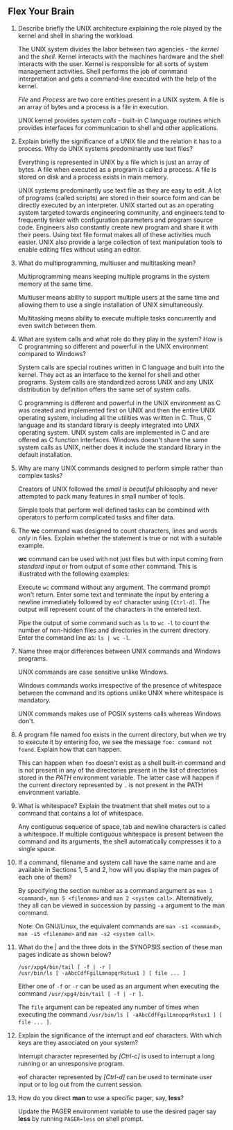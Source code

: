 ## Flex Your Brain

01. Describe briefly the UNIX architecture explaining the role played by the kernel and shell in sharing the workload.

    The UNIX system divides the labor between two agencies - the _kernel_ and the _shell_. Kernel interacts with the machines hardware and the shell interacts with the user. Kernel is responsible for all sorts of system management activities. Shell performs the job of command interpretation and gets a command-line executed with the help of the kernel.

    _File_ and _Process_ are two core entities present in a UNIX system. A file is an array of bytes and a process is a file in execution.

    UNIX kernel provides _system calls_ - built-in C language routines which provides interfaces for communication to shell and other applications.


02. Explain briefly the significance of a UNIX file and the relation it has to a process. Why do UNIX systems predominantly use text files?

    Everything is represented in UNIX by a file which is just an array of bytes. A file when executed as a program is called a process. A file is stored on disk and a process exists in main memory.

    UNIX systems predominantly use text file as they are easy to edit. A lot of programs (called scripts) are stored in their source form and can be directly executed by an interpreter. UNIX started out as an operating system targeted towards engineering community, and engineers tend to frequently tinker with configuration parameters and program source code. Engineers also constantly create new program and share it with their peers. Using text file format makes all of these activities much easier. UNIX also provide a large collection of text manipulation tools to enable editing files without using an editor.


03. What do multiprogramming, multiuser and multitasking mean?

    Multiprogramming means keeping multiple programs in the system memory at the same time.

    Multiuser means ability to support multiple users at the same time and allowing them to use a single installation of UNIX simultaneously.

    Multitasking means ability to execute multiple tasks concurrently and even switch between them.


04. What are system calls and what role do they play in the system? How is C programming so different and powerful in the UNIX environment compared to Windows?

    System calls are special routines written in C language and built into the kernel. They act as an interface to the kernel for shell and other programs. System calls are standardized across UNIX and any UNIX distribution by definition offers the same set of system calls.

    C programming is different and powerful in the UNIX environment as C was created and implemented first on UNIX and then the entire UNIX operating system, including all the utilities was written in C. Thus, C language and its standard library is deeply integrated into UNIX operating system. UNIX system calls are implemented in C and are offered as C function interfaces. Windows doesn't share the same system calls as UNIX, neither does it include the standard library in the default installation.


05. Why are many UNIX commands designed to perform simple rather than complex tasks?

    Creators of UNIX followed the _small is beautiful_ philosophy and never attempted to pack many features in small number of tools.

    Simple tools that perform well defined tasks can be combined with operators to perform complicated tasks and filter data.


06. The **wc** command was designed to count characters, lines and words _only_ in files. Explain whether the statement is true or not with a suitable example.

    **wc** command can be used with not just files but with input coming from _standard input_ or from output of some other command. This is illustrated with the following examples:

    Execute `wc` command without any argument. The command prompt won't return. Enter some text and terminate the input by entering a newline immediately followed by `eof` character using `[Ctrl-d]`. The output will represent count of the characters in the entered text.

    Pipe the output of some command such as `ls` to `wc -l` to count the number of non-hidden files and directories in the current directory. Enter the command line as: `ls | wc -l`.


07. Name three major differences between UNIX commands and Windows programs.

    UNIX commands are case sensitive unlike Windows.

    Windows commands works irrespective of the presence of whitespace between the command and its options unlike UNIX where whitespace is mandatory.

    UNIX commands makes use of POSIX systems calls whereas Windows don't.


08. A program file named foo exists in the current directory, but when we try to execute it by entering foo, we see the message `foo: command not found`. Explain how that can happen.

    This can happen when `foo` doesn't exist as a shell built-in command and is not present in any of the directories present in the list of directories stored in the _PATH_ environment variable. The latter case will happen if the current directory represented by `.` is not present in the PATH environment variable.


09. What is whitespace? Explain the treatment that shell metes out to a command that contains a lot of whitespace.

    Any contiguous sequence of space, tab and newline characters is called a whitespace. If multiple contiguous whitespace is present between the command and its arguments, the shell automatically compresses it to a single space.


10. If a command, filename and system call have the same name and are available in Sections 1, 5 and 2, how will you display the man pages of each one of them?

    By specifying the section number as a command argument as `man 1 <command>`, `man 5 <filename>` and `man 2 <system call>`. Alternatively, they all can be viewed in succession by passing `-a` argument to the man command.

    Note: On GNU/Linux, the equivalent commands are `man -s1 <command>`, `man -s5 <filename>` and `man -s2 <system call>`.


11. What do the | and the three dots in the SYNOPSIS section of these man pages indicate as shown below?

    `/usr/xpg4/bin/tail [ -f | -r ]`  
    `/usr/bin/ls [ -aAbcCdfFgilLmnopqrRstux1 ] [ file ... ]`  

    Either one of `-f` or `-r` can be used as an argument when executing the command `/usr/xpg4/bin/tail [ -f | -r ]`.

    The `file` argument can be repeated any number of times when executing the command `/usr/bin/ls [ -aAbcCdfFgilLmnopqrRstux1 ] [ file ... ]`.


12. Explain the significance of the interrupt and eof characters. With which keys are they associated on your system?

    Interrupt character represented by _[Ctrl-c]_ is used to interrupt a long running or an unresponsive program.

    eof character represented by _[Ctrl-d]_ can be used to terminate user input or to log out from the current session.


13. How do you direct **man** to use a specific pager, say, **less**?

    Update the PAGER environment variable to use the desired pager say **less** by running `PAGER=less` on shell prompt.
